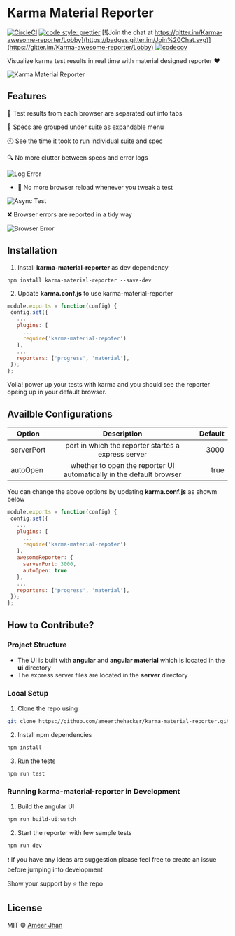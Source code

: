 # Karma Material Reporter

[![CircleCI](https://circleci.com/gh/ameerthehacker/karma-material-reporter.svg?style=shield)](https://circleci.com/gh/ameerthehacker/karma-material-reporter)
[![code style: prettier](https://img.shields.io/badge/code_style-prettier-ff69b4.svg?style=shield)](https://github.com/prettier/prettier)
[![Join the chat at https://gitter.im/Karma-awesome-reporter/Lobby](https://badges.gitter.im/Join%20Chat.svg)](https://gitter.im/Karma-awesome-reporter/Lobby)
[![codecov](https://codecov.io/gh/ameerthehacker/karma-material-reporter/branch/master/graph/badge.svg)](https://codecov.io/gh/ameerthehacker/karma-material-reporter)

Visualize karma test results in real time with material designed reporter :hearts:

![Karma Material Reporter](https://i.imgur.com/76MVpsm.png)

## Features

:bookmark_tabs: Test results from each browser are separated out into tabs

:file_folder: Specs are grouped under suite as expandable menu

:clock10: See the time it took to run individual suite and spec

:mag: No more clutter between specs and error logs

![Log Error](https://i.imgur.com/ARGp65l.png)

- :tada: No more browser reload whenever you tweak a test

![Async Test](https://i.imgur.com/AE42Wix.png)

:x: Browser errors are reported in a tidy way

![Browser Error](https://imgur.com/U1sCcut.png)

## Installation

1. Install **karma-material-reporter** as dev dependency

```
npm install karma-material-reporter --save-dev
```

2. Update **karma.conf.js** to use karma-material-reporter

```js
module.exports = function(config) {
 config.set({
   ...
   plugins: [
     ...
     require('karma-material-repoter')
   ],
   ...
   reporters: ['progress', 'material'],
 });
};
```

Voila! power up your tests with karma and you should see the reporter opeing up in your default browser.

## Availble Configurations

| Option     |                             Description                              | Default |
| ---------- | :------------------------------------------------------------------: | ------: |
| serverPort |         port in which the reporter startes a express server          |    3000 |
| autoOpen   | whether to open the reporter UI automatically in the default browser |    true |

You can change the above options by updating **karma.conf.js** as showm below

```js
module.exports = function(config) {
 config.set({
   ...
   plugins: [
     ...
     require('karma-material-repoter')
   ],
   awesomeReporter: {
     serverPort: 3000,
     autoOpen: true
   },
   ...
   reporters: ['progress', 'material'],
 });
};
```

## How to Contribute?

### Project Structure

- The UI is built with **angular** and **angular material** which is located in the **ui** directory
- The express server files are located in the **server** directory

### Local Setup

1. Clone the repo using

```sh
git clone https://github.com/ameerthehacker/karma-material-reporter.git
```

2. Install npm dependencies

```sh
npm install
```

3. Run the tests

```
npm run test
```

### Running karma-material-reporter in Development

1. Build the angular UI

```sh
npm run build-ui:watch
```

2. Start the reporter with few sample tests

```sh
npm run dev
```

:heavy_exclamation_mark: If you have any ideas are suggestion please feel free to create an issue before jumping into development

Show your support by :star: the repo

## License

MIT © [Ameer Jhan](mailto:ameerjhanprof@gmail.com)
